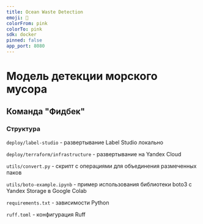 ```yaml
---
title: Ocean Waste Detection
emoji: 👀
colorFrom: pink
colorTo: pink
sdk: docker
pinned: false
app_port: 8080
---
```


# Модель детекции морского мусора

## Команда "Фидбек"

### Структура

`deploy/label-studio` - развертывание Label Studio локально

`deploy/terraform/infrastructure` - развертывание на Yandex Cloud

`utils/convert.py` - скрипт с операциями для объединения размеченных паков

`utils/boto-example.ipynb` - пример использования библиотеки boto3 с Yandex Storage в Google Colab

`requirements.txt` - зависимости Python

`ruff.toml` - конфигурация Ruff
